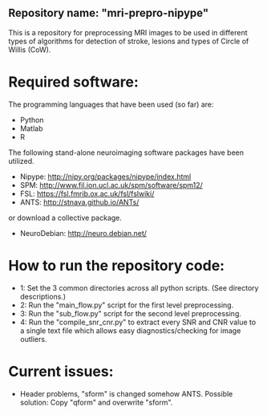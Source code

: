 ## Repository name: "mri-prepro-nipype"
This is a repository for preprocessing MRI images to be used in different types of algorithms for detection of stroke, lesions and types of Circle of Willis (CoW).

# Required software:
The programming languages that have been used (so far) are:
- Python
- Matlab
- R


The following stand-alone neuroimaging software packages have been utilized.
- Nipype: http://nipy.org/packages/nipype/index.html
- SPM: http://www.fil.ion.ucl.ac.uk/spm/software/spm12/
- FSL: https://fsl.fmrib.ox.ac.uk/fsl/fslwiki/
- ANTS: http://stnava.github.io/ANTs/

or download a collective package.
- NeuroDebian: http://neuro.debian.net/




# How to run the repository code:

- 1: Set the 3 common directories across all python scripts. (See directory descriptions.)
- 2: Run the "main_flow.py" script for the first level preprocessing.
- 3: Run the "sub_flow.py" script for the second level preprocessing.
- 4: Run the "compile_snr_cnr.py" to extract every SNR and CNR value to a single text file which allows easy diagnostics/checking for image outliers.




# Current issues:
- Header problems, "sform" is changed somehow ANTS. Possible solution: Copy "qform" and overwrite "sform".

